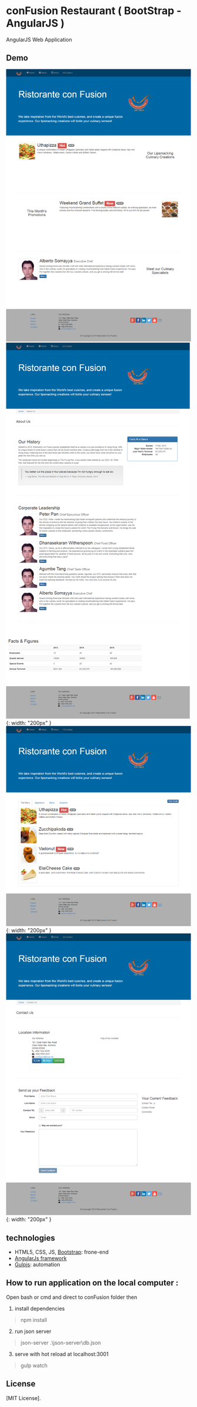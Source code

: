 # conFusion Restaurant ( BootStrap­ - AngularJS­ ) 

AngularJS Web Application




## Demo

![minipic](Home.png)
![phone-view](About.png) {: width: "200px" }
![phone-view](Menu.png) {: width: "200px" }
![phone-view](Contact.png) {: width: "200px" }


## technologies
* HTML5, CSS, JS, [Bootstrap](http://getbootstrap.com/): frone-end
* [AngularJs framework](https://angular.io/)
* [Gulpjs](https://gulpjs.com/): automation

## How to run application on the local computer :

Open bash or cmd and direct to conFusion folder then

1)  install dependencies
> npm install

2)  run json server
> json-server .\json-server\db.json

3)  serve with hot reload at localhost:3001
> gulp watch
  
  
## License

[MIT License].
